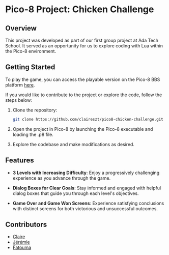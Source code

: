 # Pico-8 Project: Chicken Challenge

## Overview

This project was developed as part of our first group project at Ada Tech School. It served as an opportunity for us to explore coding with Lua within the Pico-8 environment. 

## Getting Started

To play the game, you can access the playable version on the Pico-8 BBS platform [here](https://www.lexaloffle.com/bbs/?tid=53272).

If you would like to contribute to the project or explore the code, follow the steps below:

1. Clone the repository:

   ```bash
   git clone https://github.com/claireszt/pico8-chicken-challenge.git
   
2. Open the project in Pico-8 by launching the Pico-8 executable and loading the .p8 file.
3. Explore the codebase and make modifications as desired.

## Features

- **3 Levels with Increasing Difficulty**: Enjoy a progressively challenging experience as you advance through the game.
  
- **Dialog Boxes for Clear Goals**: Stay informed and engaged with helpful dialog boxes that guide you through each level's objectives.
  
- **Game Over and Game Won Screens**: Experience satisfying conclusions with distinct screens for both victorious and unsuccessful outcomes.

## Contributors
- [Claire](https://github.com/claireszt)
- [Jérémie](https://github.com/Jezzatator)
- [Fatouma](https://github.com/FatoumaF)
